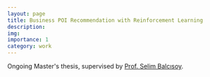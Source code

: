 ```yaml
---
layout: page
title: Business POI Recommendation with Reinforcement Learning
description: 
img: 
importance: 1
category: work
---
```


Ongoing Master's thesis, supervised by <a href="https://fens.sabanciuniv.edu/tr/faculty-members/detail/746">Prof. Selim Balcısoy</a>.
